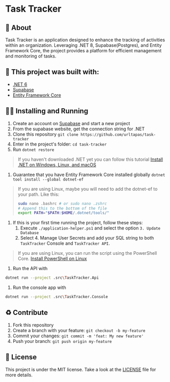 # Task Tracker

## 📖 About

Task Tracker is an application designed to enhance the tracking of  activities within an organization. Leveraging .NET 8, Supabase(Postgres), and Entity Framework Core, the project provides a platform for efficient management and monitoring of tasks.

## 🧱 This project was built with:

- [.NET 6](https://dotnet.microsoft.com/pt-br/download/dotnet/8.0)
- [Supabase](https://supabase.com/)
- [Entity Framework Core](https://github.com/dotnet/efcore)

## 🚶‍♂️ Installing and Running

1.  Create an account on [Supabase](https://supabase.com/dashboard/sign-in?returnTo=%2Fprojects) and start a new project
2.  From the supabase website, get the connection string for .NET
3.  Clone this repository `git clone https://github.com/urltapas/task-tracker`
4.  Enter in the project's folder: `cd task-tracker`
5.  Run `dotnet restore`
> If you haven't downloaded .NET yet you can follow this tutorial [Install .NET on Windows, Linux, and macOS](https://learn.microsoft.com/en-us/dotnet/core/install/)
1.  Guarantee that you have Entity Framework Core installed globally `dotnet tool install --global dotnet-ef`
> If you are using Linux, maybe you will need to add the dotnet-ef to your path.
> Like this:
> ```bash
> sudo nano .bashrc # or sudo nano .zshrc
> # Append this to the bottom of the file
> export PATH="$PATH:$HOME/.dotnet/tools/"
> ```
1.  If this is your first time running the project, follow these steps:
    1.  Execute `./application-helper.ps1` and select the option `3. Update Database`
    2.  Select 4. Manage User Secrets and add your SQL string to both `TaskTracker` Console and `TaskTracker API`.
> If you are using Linux, you can run the script using the PowerShell Core. [Install PowerShell on Linux](https://learn.microsoft.com/en-us/powershell/scripting/install/installing-powershell-on-linux?view=powershell-7.4)
1.  Run the API with
```bash
dotnet run --project .src\TaskTracker.Api
```
1.  Run the console app with
```bash
dotnet run --project .src\TaskTracker.Console
```

## ♻ Contribute

1.  Fork this repository
2.  Create a branch with your feature: `git checkout -b my-feature`
3.  Commit your changes: `git commit -m 'feat: My new feature'`
4.  Push your branch: `git push origin my-feature`

## 📃 License

This project is under the MIT license. Take a look at the [LICENSE](LICENSE) file for more details.
